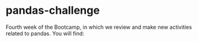 # pandas-challenge
Fourth week of the Bootcamp, in which we review and make new activities related to pandas.
You will find: 
